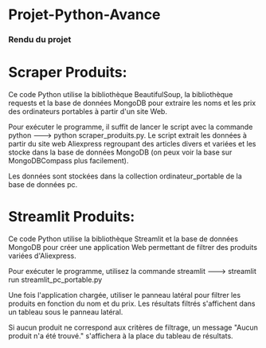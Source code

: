 # Projet-Python-Avance
### Rendu du projet 

# Scraper Produits:
Ce code Python utilise la bibliothèque BeautifulSoup, la bibliothèque requests et la base de données MongoDB pour extraire les noms et les prix des ordinateurs portables à partir d'un site Web.

Pour exécuter le programme, il suffit de lancer le script avec la commande python ---> python scraper_produits.py. Le script extrait les données à partir du site web Aliexpress regroupant des articles divers et variées et les stocke dans la base de données MongoDB (on peux voir la base sur MongoDBCompass plus facilement).

Les données sont stockées dans la collection ordinateur_portable de la base de données pc.


# Streamlit Produits:
Ce code Python utilise la bibliothèque Streamlit et la base de données MongoDB pour créer une application Web permettant de filtrer des produits variées d'Aliexpress.

Pour exécuter le programme, utilisez la commande streamlit ---> streamlit run streamlit_pc_portable.py

Une fois l'application chargée, utiliser le panneau latéral pour filtrer les produits en fonction du nom et du prix. Les résultats filtrés s'affichent dans un tableau sous le panneau latéral.

Si aucun produit ne correspond aux critères de filtrage, un message "Aucun produit n'a été trouvé." s'affichera à la place du tableau de résultats.
